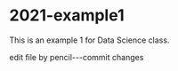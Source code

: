 # 2021-example1

This is an example 1 for Data Science class.

edit file by pencil---commit changes
